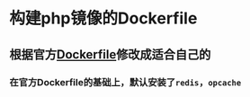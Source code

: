 # 构建php镜像的Dockerfile

## 根据官方[Dockerfile](https://github.com/docker-library/php)修改成适合自己的

### 在官方Dockerfile的基础上，默认安装了`redis`，`opcache`